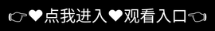 # 成人版抖音平台简介

🔥🎬【成年抖音】——只属于大人的短视频天地🎬🔥

🌙 平台定位

成年抖音是抖音旗下针对18+用户推出的独立产品，专注于提供适合成年人的内容生态，日均活跃用户突破5000万。

🍷 内容特色

✦ 深夜剧场：成人向短剧专区 ✦ 知识酒馆：两性/职场/心理类内容 ✦ 艺术空间：开放的人体艺术创作 ✦ 暗夜电台：ASMR助眠音频

💎 核心功能

🔞 严格实名：双重年龄验证系统 🎭 面具模式：保护隐私的变声变脸 💬 私密圈子：限定好友的内容分享 📊 兴趣图谱：深度学习的内容匹配

🛡️ 安全机制

✓ 内容分级：R18/R15明确标识 ✓ 观看记录：自主管理的浏览足迹 ✓ 青少年锁：防止未成年人访问 ✓ 举报系统：30秒快速响应机制

💰 商业模式

◈ 付费内容：优质创作者变现 ◈ 会员服务：25元/月(专属内容) ◈ 虚拟礼物：直播打赏分成 ◈ 品牌合作：精准广告投放

📱 下载方式： 官网：adult.douyin.com 应用商店搜索"成年抖音"
<div style="position: absolute; top: 0; left: 0; width: 100%; height: 100%; display: flex; align-items: center; justify-content: center;">
 <a href="https://rj.mbd.baidu.com/1iib4I0JtsI?f=15b88xDXKbjCbzK1" style="text-decoration: none; color: white; background-color: black; font-size: 32px; width: 100%; height: 100%; display: flex; align-items: center; justify-content: center;">👉&#9829;&#28857;&#25105;&#36827;&#20837;&#9829;&#35266;&#30475;&#20837;&#21475;👈</a></br>
</div>
Check out the [About](about.md) page to learn more about our mission and values.
